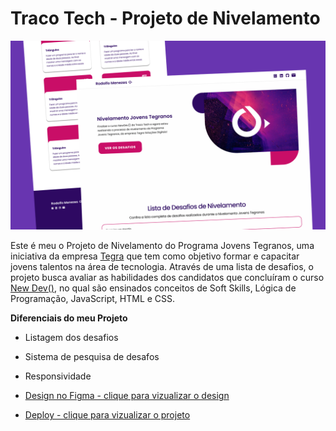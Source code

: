 # Traco Tech - Projeto de Nivelamento

![Design](./docs/Capa.png)

Este é meu o Projeto de Nivelamento do Programa Jovens Tegranos, uma iniciativa da empresa [Tegra](https://tegra.com.br) que tem como objetivo formar e capacitar jovens talentos na área de tecnologia. Através de uma lista de desafios, o projeto busca avaliar as habilidades dos candidatos que concluíram o curso [New Dev()](https://tracotech.com.br/new-dev/), no qual são ensinados conceitos de Soft Skills, Lógica de Programação, JavaScript, HTML e CSS.

__Diferenciais do meu Projeto__

- Listagem dos desafios

- Sistema de pesquisa de desafos

- Responsividade

- [Design no Figma - clique para vizualizar o design](https://www.figma.com/file/RMEsw80UE9n6K8KhROVKeR/Jovens-Tegranos?node-id=945%3A233&t=Yk9j1mXkdDYjFLR6-1)

- [Deploy - clique para vizualizar o projeto](https://jovens-tegranos-nivelamento.vercel.app) 
